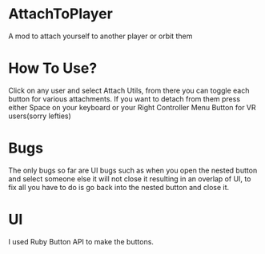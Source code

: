 # AttachToPlayer

A mod to attach yourself to another player or orbit them

# How To Use?

Click on any user and select Attach Utils, from there you can toggle each button for various attachments. If you want to detach from them press either Space on your keyboard or your Right Controller Menu Button for VR users(sorry lefties)

# Bugs

The only bugs so far are UI bugs such as when you open the nested button and select someone else it will not close it resulting in an overlap of UI, to fix all you have to do is go back into the nested button and close it.

# UI
I used Ruby Button API to make the buttons.
